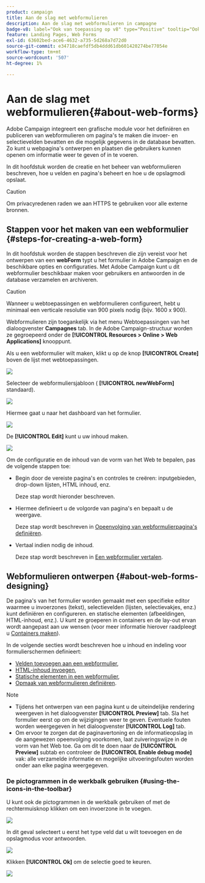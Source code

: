 ```yaml
---
product: campaign
title: Aan de slag met webformulieren
description: Aan de slag met webformulieren in campagne
badge-v8: label="Ook van toepassing op v8" type="Positive" tooltip="Ook van toepassing op campagne v8"
feature: Landing Pages, Web Forms
exl-id: 63602bed-ace6-4632-a735-5d268a7d72d0
source-git-commit: e34718caefdf5db4ddd61db601420274be77054e
workflow-type: tm+mt
source-wordcount: '507'
ht-degree: 1%

---
```


# Aan de slag met webformulieren{#about-web-forms}



Adobe Campaign integreert een grafische module voor het definiëren en publiceren van webformulieren om pagina&#39;s te maken die invoer- en selectievelden bevatten en die mogelijk gegevens in de database bevatten. Zo kunt u webpagina&#39;s ontwerpen en plaatsen die gebruikers kunnen openen om informatie weer te geven of in te voeren.

In dit hoofdstuk worden de creatie en het beheer van webformulieren beschreven, hoe u velden en pagina&#39;s beheert en hoe u de opslagmodi opslaat.

>[!CAUTION]
>
>Om privacyredenen raden we aan HTTPS te gebruiken voor alle externe bronnen.

## Stappen voor het maken van een webformulier {#steps-for-creating-a-web-form}

In dit hoofdstuk worden de stappen beschreven die zijn vereist voor het ontwerpen van een **webForm** typt u het formulier in Adobe Campaign en de beschikbare opties en configuraties. Met Adobe Campaign kunt u dit webformulier beschikbaar maken voor gebruikers en antwoorden in de database verzamelen en archiveren.

>[!CAUTION]
>
>Wanneer u webtoepassingen en webformulieren configureert, hebt u minimaal een verticale resolutie van 900 pixels nodig (bijv. 1600 x 900).

Webformulieren zijn toegankelijk via het menu Webtoepassingen van het dialoogvenster **Campagnes** tab. In de Adobe Campaign-structuur worden ze gegroepeerd onder de **[!UICONTROL Resources > Online > Web Applications]** knooppunt.

Als u een webformulier wilt maken, klikt u op de knop **[!UICONTROL Create]** boven de lijst met webtoepassingen.

![](assets/webapp_create_new.png)

Selecteer de webformuliersjabloon ( **[!UICONTROL newWebForm]** standaard).

![](assets/s_ncs_admin_survey_select_template.png)

Hiermee gaat u naar het dashboard van het formulier.

![](assets/webapp_empty_dashboard.png)

De **[!UICONTROL Edit]** kunt u uw inhoud maken.

![](assets/webapp_edit_tab.png)

Om de configuratie en de inhoud van de vorm van het Web te bepalen, pas de volgende stappen toe:

* Begin door de vereiste pagina&#39;s en controles te creëren: inputgebieden, drop-down lijsten, HTML inhoud, enz.

  Deze stap wordt hieronder beschreven.

* Hiermee definieert u de volgorde van pagina&#39;s en bepaalt u de weergave.

  Deze stap wordt beschreven in [Opeenvolging van webformulierpagina&#39;s definiëren](defining-web-forms-page-sequencing.md).

* Vertaal indien nodig de inhoud.

  Deze stap wordt beschreven in [Een webformulier vertalen](translating-a-web-form.md).

## Webformulieren ontwerpen {#about-web-forms-designing}

De pagina&#39;s van het formulier worden gemaakt met een specifieke editor waarmee u invoerzones (tekst), selectievelden (lijsten, selectievakjes, enz.) kunt definiëren en configureren. en statische elementen (afbeeldingen, HTML-inhoud, enz.). U kunt ze groeperen in containers en de lay-out ervan wordt aangepast aan uw wensen (voor meer informatie hierover raadpleegt u [Containers maken](defining-web-forms-layout.md#creating-containers)).

In de volgende secties wordt beschreven hoe u inhoud en indeling voor formulierschermen definieert:

* [Velden toevoegen aan een webformulier](adding-fields-to-a-web-form.md),
* [HTML-inhoud invoegen](static-elements-in-a-web-form.md#inserting-html-content),
* [Statische elementen in een webformulier](static-elements-in-a-web-form.md),
* [Opmaak van webformulieren definiëren](defining-web-forms-layout.md).

>[!NOTE]
>
>* Tijdens het ontwerpen van een pagina kunt u de uiteindelijke rendering weergeven in het dialoogvenster **[!UICONTROL Preview]** tab. Sla het formulier eerst op om de wijzigingen weer te geven. Eventuele fouten worden weergegeven in het dialoogvenster **[!UICONTROL Log]** tab.
>* Om ervoor te zorgen dat de paginavertoning en de informatieopslag in de aangewezen opeenvolging voorkomen, laat zuiveringswijze in de vorm van het Web toe. Ga om dit te doen naar de **[!UICONTROL Preview]** subtab en controleer de **[!UICONTROL Enable debug mode]** vak: alle verzamelde informatie en mogelijke uitvoeringsfouten worden onder aan elke pagina weergegeven.
>

### De pictogrammen in de werkbalk gebruiken {#using-the-icons-in-the-toolbar}

U kunt ook de pictogrammen in de werkbalk gebruiken of met de rechtermuisknop klikken om een invoerzone in te voegen.

![](assets/s_ncs_admin_webform_add_selection.png)

In dit geval selecteert u eerst het type veld dat u wilt toevoegen en de opslagmodus voor antwoorden.

![](assets/s_ncs_admin_webform_select_storage.png)

Klikken **[!UICONTROL Ok]** om de selectie goed te keuren.

![](assets/s_ncs_admin_webform_confirm_storage.png)
